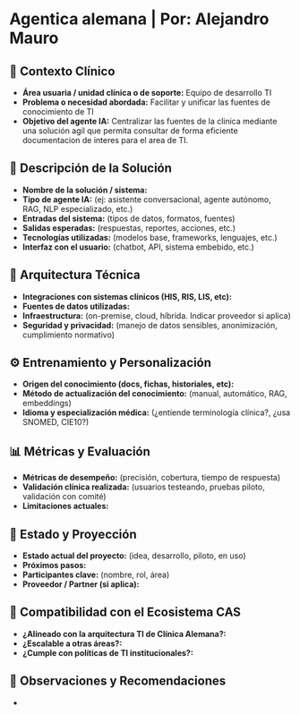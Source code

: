 # Agentica alemana | Por: Alejandro Mauro

## 🏥 Contexto Clínico
- **Área usuaria / unidad clínica o de soporte:**  Equipo de desarrollo TI
- **Problema o necesidad abordada:** Facilitar y unificar las fuentes de conocimiento de TI
- **Objetivo del agente IA:** Centralizar las fuentes de la clinica mediante una solución agil que permita consultar de forma eficiente documentacion de interes para el area de TI.

## 🤖 Descripción de la Solución
- **Nombre de la solución / sistema:** 
- **Tipo de agente IA:** (ej: asistente conversacional, agente autónomo, RAG, NLP especializado, etc.)
- **Entradas del sistema:** (tipos de datos, formatos, fuentes)
- **Salidas esperadas:** (respuestas, reportes, acciones, etc.)
- **Tecnologías utilizadas:** (modelos base, frameworks, lenguajes, etc.)
- **Interfaz con el usuario:** (chatbot, API, sistema embebido, etc.)

## 🧱 Arquitectura Técnica
- **Integraciones con sistemas clínicos (HIS, RIS, LIS, etc):**
- **Fuentes de datos utilizadas:** 
- **Infraestructura:** (on-premise, cloud, híbrida. Indicar proveedor si aplica)
- **Seguridad y privacidad:** (manejo de datos sensibles, anonimización, cumplimiento normativo)

## ⚙️ Entrenamiento y Personalización
- **Origen del conocimiento (docs, fichas, historiales, etc):**
- **Método de actualización del conocimiento:** (manual, automático, RAG, embeddings)
- **Idioma y especialización médica:** (¿entiende terminología clínica?, ¿usa SNOMED, CIE10?)

## 📊 Métricas y Evaluación
- **Métricas de desempeño:** (precisión, cobertura, tiempo de respuesta)
- **Validación clínica realizada:** (usuarios testeando, pruebas piloto, validación con comité)
- **Limitaciones actuales:**

## 📅 Estado y Proyección
- **Estado actual del proyecto:** (idea, desarrollo, piloto, en uso)
- **Próximos pasos:**
- **Participantes clave:** (nombre, rol, área)
- **Proveedor / Partner (si aplica):** 

## 🧩 Compatibilidad con el Ecosistema CAS
- **¿Alineado con la arquitectura TI de Clínica Alemana?:**
- **¿Escalable a otras áreas?:**
- **¿Cumple con políticas de TI institucionales?:**

## 📝 Observaciones y Recomendaciones
- 
